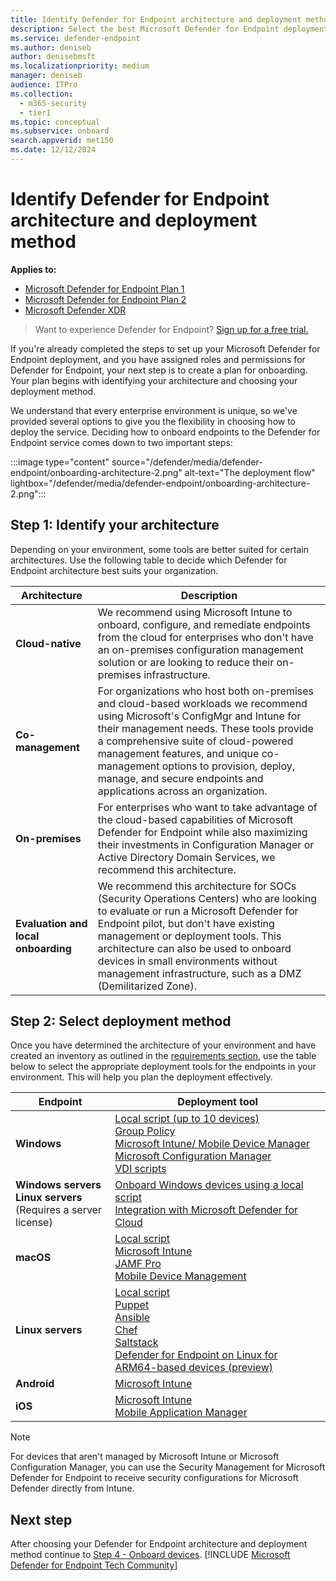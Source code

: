 ```yaml
---
title: Identify Defender for Endpoint architecture and deployment method
description: Select the best Microsoft Defender for Endpoint deployment strategy for your environment.
ms.service: defender-endpoint
ms.author: deniseb
author: denisebmsft
ms.localizationpriority: medium
manager: deniseb
audience: ITPro
ms.collection: 
  - m365-security
  - tier1
ms.topic: conceptual
ms.subservice: onboard
search.appverid: met150
ms.date: 12/12/2024
---
```


# Identify Defender for Endpoint architecture and deployment method

**Applies to:**

- [Microsoft Defender for Endpoint Plan 1](microsoft-defender-endpoint.md)
- [Microsoft Defender for Endpoint Plan 2](microsoft-defender-endpoint.md)
- [Microsoft Defender XDR](/defender-xdr)

> Want to experience Defender for Endpoint? [Sign up for a free trial.](https://signup.microsoft.com/create-account/signup?products=7f379fee-c4f9-4278-b0a1-e4c8c2fcdf7e&ru=https://aka.ms/MDEp2OpenTrial?ocid=docs-wdatp-secopsdashboard-abovefoldlink)

If you're already completed the steps to set up your Microsoft Defender for Endpoint deployment, and you have assigned roles and permissions for Defender for Endpoint, your next step is to create a plan for onboarding. Your plan begins with identifying your architecture and choosing your deployment method.

We understand that every enterprise environment is unique, so we've provided several options to give you the flexibility in choosing how to deploy the service. Deciding how to onboard endpoints to the Defender for Endpoint service comes down to two important steps:

:::image type="content" source="/defender/media/defender-endpoint/onboarding-architecture-2.png" alt-text="The deployment flow" lightbox="/defender/media/defender-endpoint/onboarding-architecture-2.png":::

## Step 1: Identify your architecture

Depending on your environment, some tools are better suited for certain architectures. Use the following table to decide which Defender for Endpoint architecture best suits your organization.

|Architecture |Description |
|---|---|
|**Cloud-native**| We recommend using Microsoft Intune to onboard, configure, and remediate endpoints from the cloud for enterprises who don't have an on-premises configuration management solution or are looking to reduce their on-premises infrastructure. |
|**Co-management**| For organizations who host both on-premises and cloud-based workloads we recommend using Microsoft's ConfigMgr and Intune for their management needs. These tools provide a comprehensive suite of cloud-powered management features, and unique co-management options to provision, deploy, manage, and secure endpoints and applications across an organization. |
|**On-premises**|For enterprises who want to take advantage of the cloud-based capabilities of Microsoft Defender for Endpoint while also maximizing their investments in Configuration Manager or Active Directory Domain Services, we recommend this architecture.|
|**Evaluation and local onboarding**|We recommend this architecture for SOCs (Security Operations Centers) who are looking to evaluate or run a Microsoft Defender for Endpoint pilot, but don't have existing management or deployment tools. This architecture can also be used to onboard devices in small environments without management infrastructure, such as a DMZ (Demilitarized Zone).|

## Step 2: Select deployment method

Once you have determined the architecture of your environment and have created an inventory as outlined in the [requirements section](mde-planning-guide.md#requirements), use the table below to select the appropriate deployment tools for the endpoints in your environment. This will help you plan the deployment effectively.

|Endpoint|Deployment tool|
|---|---|
|**Windows**|[Local script (up to 10 devices)](configure-endpoints-script.md) <br/>  [Group Policy](configure-endpoints-gp.md) <br/>  [Microsoft Intune/ Mobile Device Manager](configure-endpoints-mdm.md) <br/>   [Microsoft Configuration Manager](configure-endpoints-sccm.md) <br/> [VDI scripts](configure-endpoints-vdi.md)|
|**Windows servers<br/>Linux servers** <br/>(Requires a server license) | [Onboard Windows devices using a local script](configure-endpoints-script.md)<br/>[Integration with Microsoft Defender for Cloud](azure-server-integration.md) |
|**macOS**|[Local script](mac-install-manually.md) <br/> [Microsoft Intune](mac-install-with-intune.md) <br/> [JAMF Pro](mac-install-with-jamf.md) <br/> [Mobile Device Management](mac-install-with-other-mdm.md)|
|**Linux servers**|[Local script](linux-install-manually.md) <br/> [Puppet](linux-install-with-puppet.md) <br/> [Ansible](linux-install-with-ansible.md) <br/> [Chef](linux-deploy-defender-for-endpoint-with-chef.md)<br/> [Saltstack](linux-install-with-saltack.md)<br/>[Defender for Endpoint on Linux for ARM64-based devices (preview)](mde-linux-arm.md)|
|**Android**|[Microsoft Intune](android-intune.md)|
|**iOS**|[Microsoft Intune](ios-install.md) <br/> [Mobile Application Manager](ios-install-unmanaged.md) |

> [!NOTE]
> For devices that aren't managed by Microsoft Intune or Microsoft Configuration Manager, you can use the Security Management for Microsoft Defender for Endpoint to receive security configurations for Microsoft Defender directly from Intune.

## Next step

After choosing your Defender for Endpoint architecture and deployment method continue to [Step 4 - Onboard devices](onboarding.md).
[!INCLUDE [Microsoft Defender for Endpoint Tech Community](../includes/defender-mde-techcommunity.md)]
